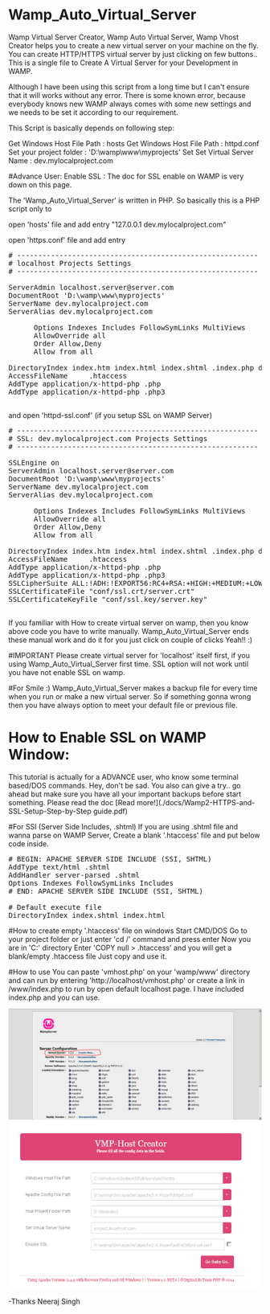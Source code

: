 # Wamp_Auto_Virtual_Server
Wamp Virtual Server Creator, Wamp Auto Virtual Server, Wamp Vhost Creator helps you to create a new virtual server on your machine on the fly. You can create HTTP/HTTPS virtual server by just clicking on few buttons.. This is a single file to Create A Virtual Server for your Development in WAMP. 

Although I have been using this script from a long time but I can't ensure that it will works without any error. There is some known error, because everybody
knows new WAMP always comes with some new settings and we needs to be set it according to our requirement.

This Script is basically depends on following step:

Get Windows Host File Path 	: hosts
Get Windows Host File Path 	: httpd.conf
Set your project folder		: 'D:\wamp\www\myprojects'
Set Set Virtual Server Name : dev.mylocalproject.com

#Advance User:
Enable SSL : The doc for SSL enable on WAMP is very down on this page.

The 'Wamp_Auto_Virtual_Server' is written in PHP. So basically this is a PHP script only to 

open 'hosts' file and add entry "127.0.0.1       dev.mylocalproject.com"

open 'https.conf' file and add entry
<pre>
# ---------------------------------------------------------
# localhost Projects Settings
# ---------------------------------------------------------
<VirtualHost *:80>
ServerAdmin localhost.server@server.com
DocumentRoot 'D:\wamp\www\myprojects'
ServerName dev.mylocalproject.com
ServerAlias dev.mylocalproject.com
  <Directory  'D:\wamp\www\myprojects'>
      Options Indexes Includes FollowSymLinks MultiViews
      AllowOverride all
      Order Allow,Deny
      Allow from all
  </Directory>
DirectoryIndex index.htm index.html index.shtml .index.php default.php index.php
AccessFileName     .htaccess
AddType application/x-httpd-php .php
AddType application/x-httpd-php .php3
</VirtualHost>
</pre>

and open 'httpd-ssl.conf' (if you setup SSL on WAMP Server)

<pre>
# ---------------------------------------------------------
# SSL: dev.mylocalproject.com Projects Settings
# ---------------------------------------------------------
<VirtualHost *:443>
SSLEngine on
ServerAdmin localhost.server@server.com
DocumentRoot 'D:\wamp\www\myprojects'
ServerName dev.mylocalproject.com
ServerAlias dev.mylocalproject.com
  <Directory  'D:\wamp\www\myprojects'>
      Options Indexes Includes FollowSymLinks MultiViews
      AllowOverride all
      Order Allow,Deny
      Allow from all
  </Directory>
DirectoryIndex index.htm index.html index.shtml .index.php default.php index.php
AccessFileName     .htaccess
AddType application/x-httpd-php .php
AddType application/x-httpd-php .php3
SSLCipherSuite ALL:!ADH:!EXPORT56:RC4+RSA:+HIGH:+MEDIUM:+LOW:+SSLv2:+EXP:+eNULL  
SSLCertificateFile "conf/ssl.crt/server.crt"
SSLCertificateKeyFile "conf/ssl.key/server.key"
</VirtualHost>
</pre>

If you familiar with How to create virtual server on wamp, then you know above code you have to write manually. 
Wamp_Auto_Virtual_Server ends these manual work and do it for you just click on couple of clicks Yeah!! :)


#IMPORTANT
Please create virtual server for 'localhost' itself first, if you using Wamp_Auto_Virtual_Server first time. SSL option will not work
until you have not enable SSL on wamp.

#For Smile :)
Wamp_Auto_Virtual_Server makes a backup file for every time when you run or make a new virtual server. So if something gonna wrong then you have always option to meet your default file or previous file.


# How to Enable SSL on WAMP Window:
This tutorial is actually for a ADVANCE user, who know some terminal based/DOS commands. 
Hey, don't be sad. You also can give a try.. go ahead but make sure you have all your important backups before start something.
Please read the doc [Read more!](./docs/Wamp2-HTTPS-and-SSL-Setup-Step-by-Step guide.pdf)


#For SSI (Server Side Includes, .shtml)
If you are using .shtml file and wanna parse on WAMP Server, Create a blank '.htaccess' file and put below code inside.
<pre>
# BEGIN: APACHE SERVER SIDE INCLUDE (SSI, SHTML)
AddType text/html .shtml
AddHandler server-parsed .shtml
Options Indexes FollowSymLinks Includes
# END: APACHE SERVER SIDE INCLUDE (SSI, SHTML)

# Default execute file
DirectoryIndex index.shtml index.html
</pre>


#How to create empty '.htaccess' file on windows
Start CMD/DOS
Go to your project folder or just enter 'cd /' command and press enter
Now you are in 'C:' directory
Enter 'COPY null > .htaccess' and you will get a blank/empty .htaccess file
Just copy and use it.

#How to use
You can paste 'vmhost.php' on your 'wamp/www' directory and can run by entering 'http://localhost/vmhost.php'
or create a link in /www/index.php to run by open default localhost page. I have included index.php and you can use.

![Alt VMHost with Index](./docs/WAMP-Index-With-VHost.png?raw=true "Optional Title")
![Alt VMHost Screen](./docs/VHost.png?raw=true "Optional Title")

-Thanks
Neeraj Singh
